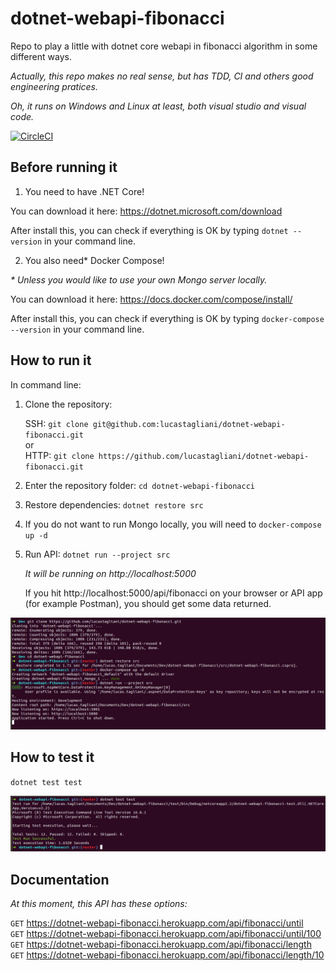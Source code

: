 dotnet-webapi-fibonacci
===

Repo to play a little with dotnet core webapi in fibonacci algorithm in some different ways.

_Actually, this repo makes no real sense, but has TDD, CI and others good engineering pratices._  

_Oh, it runs on Windows and Linux at least, both visual studio and visual code._

[![CircleCI](https://circleci.com/gh/lucastagliani/dotnet-webapi-fibonacci.svg?style=svg)](https://circleci.com/gh/lucastagliani/dotnet-webapi-fibonacci)

## Before running it

1. You need to have .NET Core!

You can download it here: https://dotnet.microsoft.com/download

After install this, you can check if everything is OK by typing `dotnet --version` in your command line.

2. You also need* Docker Compose!

_* Unless you would like to use your own Mongo server locally._

You can download it here: https://docs.docker.com/compose/install/

After install this, you can check if everything is OK by typing `docker-compose --version` in your command line.


## How to run it

In command line:

1. Clone the repository: 

    SSH: `git clone git@github.com:lucastagliani/dotnet-webapi-fibonacci.git`  
    or  
    HTTP: `git clone https://github.com/lucastagliani/dotnet-webapi-fibonacci.git`

2. Enter the repository folder: `cd dotnet-webapi-fibonacci`

3. Restore dependencies: `dotnet restore src`

4. If you do not want to run Mongo locally, you will need to `docker-compose up -d`

5. Run API: `dotnet run --project src`

    _It will be running on http://localhost:5000_

    If you hit http://localhost:5000/api/fibonacci on your browser or API app (for example Postman), you should get some data returned. 

![Image](how-to-run-it.png "How1 to run it")

## How to test it 

`dotnet test test`

![Image](how-to-test-it.png "How to test it")

## Documentation

_At this moment, this API has these options:_

`GET` https://dotnet-webapi-fibonacci.herokuapp.com/api/fibonacci/until  
`GET` https://dotnet-webapi-fibonacci.herokuapp.com/api/fibonacci/until/100
`GET` https://dotnet-webapi-fibonacci.herokuapp.com/api/fibonacci/length  
`GET` https://dotnet-webapi-fibonacci.herokuapp.com/api/fibonacci/length/10  


